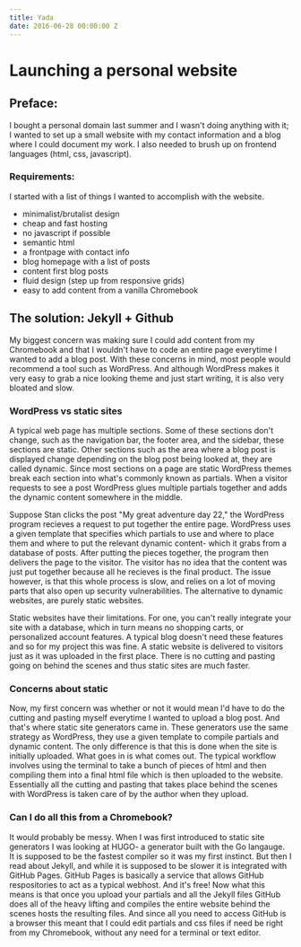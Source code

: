 ```yaml
---
title: Yada
date: 2016-06-28 00:00:00 Z
---
```


# Launching a personal website

## Preface: 
I bought a personal domain last summer and I wasn't doing anything with it; I wanted to set up a small website with my contact information and a blog where I could document my work. I also needed to brush up on frontend languages (html, css, javascript).

### Requirements:
I started with a list of things I wanted to accomplish with the website.
- minimalist/brutalist design
- cheap and fast hosting
- no javascript if possible
- semantic html
- a frontpage with contact info
- blog homepage with a list of posts
- content first blog posts
- fluid design (step up from responsive grids)
- easy to add content from a vanilla Chromebook

## The solution: Jekyll + Github
My biggest concern was making sure I could add content from my Chromebook and that I wouldn't have to code an entire page everytime I wanted to add a blog post. With these concerns in mind, most people would recommend a tool such as WordPress. And although WordPress makes it very easy to grab a nice looking theme and just start writing, it is also very bloated and slow.

### WordPress vs static sites
A typical web page has multiple sections. Some of these sections don't change, such as the navigation bar, the footer area, and the sidebar, these sections are static. Other sections such as the area where a blog post is displayed change depending on the blog post being looked at, they are called dynamic. Since most sections on a page are static WordPress themes break each section into what's commonly known as partials. When a visitor requests to see a post WordPress glues multiple partials together and adds the dynamic content somewhere in the middle.

Suppose Stan clicks the post "My great adventure day 22," the WordPress program recieves a request to put together the entire page. WordPress uses a given template that specifies which partials to use and where to place them and where to put the relevant dynamic content- which it grabs from a database of posts. After putting the pieces together, the program then delivers the page to the visitor. The visitor has no idea that the content was just put together because all he recieves is the final product. The issue however, is that this whole process is slow, and relies on a lot of moving parts that also open up security vulnerabilities. The alternative to dynamic websites, are purely static websites. 

Static websites have their limitations. For one, you can't really integrate your site with a database, which in turn means no shopping carts, or personalized account features. A typical blog doesn't need these features and so for my project this was fine. A static website is delivered to visitors just as it was uploaded in the first place. There is no cutting and pasting going on behind the scenes and thus static sites are much faster.

### Concerns about static

Now, my first concern was whether or not it would mean I'd have to do the cutting and pasting myself everytime I wanted to upload a blog post. And that's where static site generators came in. 
These generators use the same strategy as WordPress, they use a given template to compile partials and dynamic content. The only difference is that this is done when the site is initially uploaded. What goes in is what comes out. The typical workflow involves using the terminal to take a bunch of pieces of html and then compiling them into a final html file which is then uploaded to the website. Essentially all the cutting and pasting that takes place behind the scenes with WordPress is taken care of by the author when they upload.

### Can I do all this from a Chromebook?

It would probably be messy. When I was first introduced to static site generators I was looking at HUGO- a generator built with the Go langauge. It is supposed to be the fastest compiler so it was my first instinct. But then I read about Jekyll, and while it is supposed to be slower it is integrated with GitHub Pages. GitHub Pages is basically a service that allows GitHub respositories to act as a typical webhost. And it's free! Now what this means is that once you upload your partials and all the Jekyll files GitHub does all of the heavy lifting and compiles the entire website behind the scenes hosts the resulting files. And since all you need to access GitHub is a browser this meant that I could edit partials and css files if need be right from my Chromebook, without any need for a terminal or text editor. 

